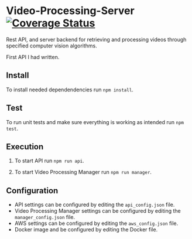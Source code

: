 # Video-Processing-Server [![Coverage Status](https://coveralls.io/repos/github/houtanf/Video-Processing-Server/badge.svg?branch=master)](https://coveralls.io/github/houtanf/Video-Processing-Server?branch=master)

Rest API, and server backend for retrieving and processing videos through specified computer vision algorithms. 

First API I had written.

## Install
To install needed dependendencies run `npm install`.

## Test
To run unit tests and make sure everything is working as intended run `npm test`.

## Execution
1. To start API run `npm run api`.

2. To start Video Processing Manager run `npm run manager`.

## Configuration
* API settings can be configured by editing the `api_config.json` file.
* Video Processing Manager settings can be configured by editing the `manager_config.json` file.
* AWS settings can be configured by editing the `aws_config.json` file.
* Docker image and be configured by editing the Docker file.
